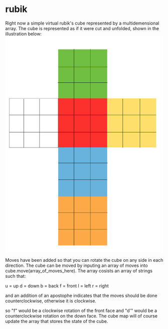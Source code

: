 rubik
=====

Right now a simple virtual rubik's cube represented by a multidemensional array.
The cube is represented as if it were cut and unfolded, shown in the
illustration below:
![Cube Layout](img/cube.png "Cube Layout")

Moves have been added so that you can rotate the cube on any side in each
direction. The cube can be moved by inputing an array of moves into
cube.move(array_of_moves_here). The array cosists an array of strings such
that:

u = up
d = down
b = back
f = front
l = left
r = right

and an addition of an apostophe indicates that the moves should be done
counterclockwise, otherwise it is clockwise.

so "f" would be a clockwise rotation of the front face and "d'" would be a
counterclockwise rotation on the down face. The cube map will of course update
the array that stores the state of the cube.
